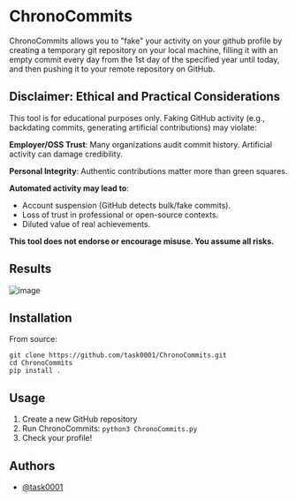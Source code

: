 
# ChronoCommits

ChronoCommits allows you to "fake" your activity on your github profile by creating a temporary git repository on your local machine, filling it with an empty commit every day from the 1st day of the specified year until today, and then pushing it to your remote repository on GitHub.


## Disclaimer: Ethical and Practical Considerations

This tool is for educational purposes only. Faking GitHub activity (e.g., backdating commits, generating artificial contributions) may violate:

**Employer/OSS Trust**: Many organizations audit commit history. Artificial activity can damage credibility.

**Personal Integrity**: Authentic contributions matter more than green squares.

**Automated activity may lead to**:
- Account suspension (GitHub detects bulk/fake commits).
- Loss of trust in professional or open-source contexts.
- Diluted value of real achievements.

**This tool does not endorse or encourage misuse. You assume all risks.**

## Results
![image](https://github.com/user-attachments/assets/082d9a93-8369-444c-ab19-480358a16a42)

## Installation

From source:
```
git clone https://github.com/task0001/ChronoCommits.git
cd ChronoCommits
pip install .
```
## Usage

1. Create a new GitHub repository
2. Run ChronoCommits: `python3 ChronoCommits.py`
3. Check your profile!
## Authors

- [@task0001](https://www.github.com/task0001)

